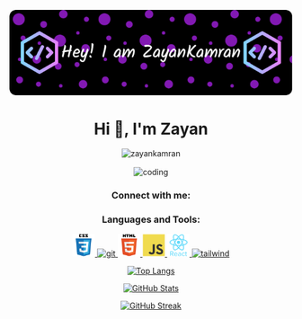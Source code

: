 ![Header](./github-header-image.png)
<h1 align="center">Hi 👋, I'm Zayan</h1>
<p align="center">
  <img src="https://komarev.com/ghpvc/?username=zayankamran&label=Profile%20views&color=0e75b6&style=flat" alt="zayankamran" />
</p>

<p align="center">
  <img align="center" alt="coding" width="400" src="https://camo.githubusercontent.com/2366b34bb903c09617990fb5fff4622f3e941349e846ddb7e73df872a9d21233/68747470733a2f2f63646e2e6472696262626c652e636f6d2f75736572732f3733303730332f73637265656e73686f74732f363538313234332f6176656e746f2e676966">
</p>

<h3 align="center">Connect with me:</h3>
<p align="center">
  <!-- Add your social media links here -->
</p>

<h3 align="center">Languages and Tools:</h3>
<p align="center">
  <a href="https://www.w3schools.com/css/" target="_blank" rel="noreferrer">
    <img src="https://raw.githubusercontent.com/devicons/devicon/master/icons/css3/css3-original-wordmark.svg" alt="css3" width="40" height="40"/>
  </a>
  <a href="https://git-scm.com/" target="_blank" rel="noreferrer">
    <img src="https://www.vectorlogo.zone/logos/git-scm/git-scm-icon.svg" alt="git" width="40" height="40"/>
  </a>
  <a href="https://www.w3.org/html/" target="_blank" rel="noreferrer">
    <img src="https://raw.githubusercontent.com/devicons/devicon/master/icons/html5/html5-original-wordmark.svg" alt="html5" width="40" height="40"/>
  </a>
  <a href="https://developer.mozilla.org/en-US/docs/Web/JavaScript" target="_blank" rel="noreferrer">
    <img src="https://raw.githubusercontent.com/devicons/devicon/master/icons/javascript/javascript-original.svg" alt="javascript" width="40" height="40"/>
  </a>
  <a href="https://reactjs.org/" target="_blank" rel="noreferrer">
    <img src="https://raw.githubusercontent.com/devicons/devicon/master/icons/react/react-original-wordmark.svg" alt="react" width="40" height="40"/>
  </a>
  <a href="https://tailwindcss.com/" target="_blank" rel="noreferrer">
    <img src="https://www.vectorlogo.zone/logos/tailwindcss/tailwindcss-icon.svg" alt="tailwind" width="40" height="40"/>
  </a>
</p>

<p align="center">
  <a href="https://github-readme-stats.vercel.app/api/top-langs?username=zayankamran&show_icons=true&locale=en&layout=compact&theme=dark&bg_color=0D1117&border_radius=10&hide_border=true" target="_blank">
    <img src="https://github-readme-stats.vercel.app/api/top-langs?username=zayankamran&show_icons=true&locale=en&layout=compact&theme=dark&bg_color=0D1117&border_radius=10&hide_border=true" alt="Top Langs" style="filter: brightness(1); transition: filter 0.3s ease;" onmouseover="this.style.filter='brightness(1.2)';" onmouseout="this.style.filter='brightness(1)';"/>
  </a>
</p>

<p align="center">
  <a href="https://github-readme-stats.vercel.app/api?username=zayankamran&show_icons=true&locale=en&theme=dark&bg_color=0D1117&border_radius=10&hide_border=true" target="_blank">
    <img src="https://github-readme-stats.vercel.app/api?username=zayankamran&show_icons=true&locale=en&theme=dark&bg_color=0D1117&border_radius=10&hide_border=true" alt="GitHub Stats" style="filter: brightness(1); transition: filter 0.3s ease;" onmouseover="this.style.filter='brightness(1.2)';" onmouseout="this.style.filter='brightness(1)';"/>
  </a>
</p>

<p align="center">
  <a href="https://git.io/streak-stats">
    <img src="https://streak-stats.demolab.com?user=zayankamran&theme=dark&border_radius=10&card_width=500&card_height=200" alt="GitHub Streak" style="filter: brightness(1); transition: filter 0.3s ease;" onmouseover="this.style.filter='brightness(1.2)';" onmouseout="this.style.filter='brightness(1)';"/>
  </a>
</p>
